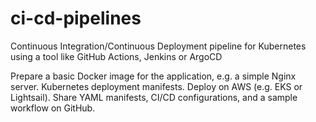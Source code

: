 # ci-cd-pipelines
Continuous Integration/Continuous Deployment pipeline for Kubernetes using a tool like GitHub Actions, Jenkins or ArgoCD

Prepare a basic Docker image for the application, e.g. a simple Nginx server.
Kubernetes deployment manifests.
Deploy on AWS (e.g. EKS or Lightsail).
Share YAML manifests, CI/CD configurations, and a sample workflow on GitHub.
